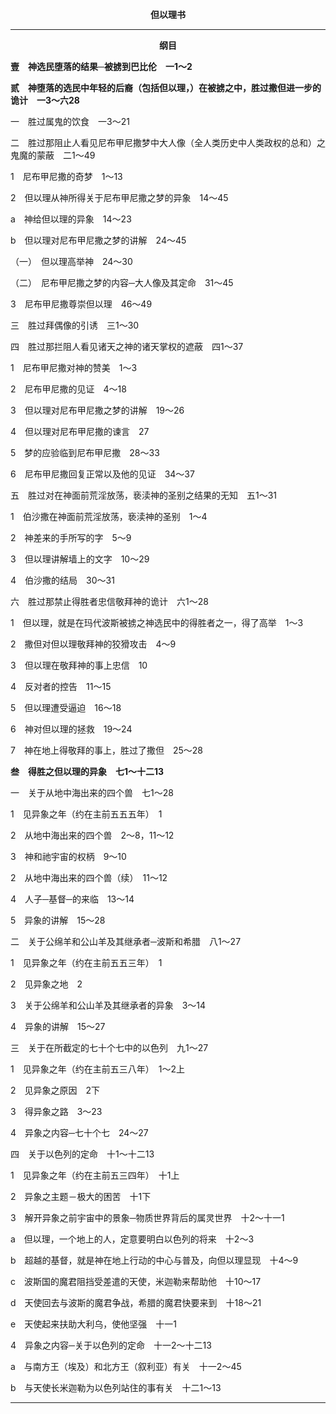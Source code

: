 <p style="text-align:center;font-weight:bold;">但以理书</p>

<hr>

<p style="text-align:center;font-weight:bold;">纲目</p>

<b>壹　神选民堕落的结果─被掳到巴比伦　一1～2</b>

<b>贰　神堕落的选民中年轻的后裔（包括但以理，）在被掳之中，胜过撒但进一步的诡计　一3～六28</b>

一　胜过属鬼的饮食　一3～21

二　胜过那阻止人看见尼布甲尼撒梦中大人像（全人类历史中人类政权的总和）之鬼魔的蒙蔽　二1～49

1　尼布甲尼撒的奇梦　1～13

2　但以理从神所得关于尼布甲尼撒之梦的异象　14～45

a　神给但以理的异象　14～23

b　但以理对尼布甲尼撒之梦的讲解　24～45

（一）　但以理高举神　24～30

（二）　尼布甲尼撒之梦的内容─大人像及其定命　31～45

3　尼布甲尼撒尊崇但以理　46～49

三　胜过拜偶像的引诱　三1～30

四　胜过那拦阻人看见诸天之神的诸天掌权的遮蔽　四1～37

1　尼布甲尼撒对神的赞美　1～3

2　尼布甲尼撒的见证　4～18

3　但以理对尼布甲尼撒之梦的讲解　19～26

4　但以理对尼布甲尼撒的谏言　27

5　梦的应验临到尼布甲尼撒　28～33

6　尼布甲尼撒回复正常以及他的见证　34～37

五　胜过对在神面前荒淫放荡，亵渎神的圣别之结果的无知　五1～31

1　伯沙撒在神面前荒淫放荡，亵渎神的圣别　1～4

2　神差来的手所写的字　5～9

3　但以理讲解墙上的文字　10～29

4　伯沙撒的结局　30～31

六　胜过那禁止得胜者忠信敬拜神的诡计　六1～28

1　但以理，就是在玛代波斯被掳之神选民中的得胜者之一，得了高举　1～3

2　撒但对但以理敬拜神的狡猾攻击　4～9

3　但以理在敬拜神的事上忠信　10

4　反对者的控告　11～15

5　但以理遭受逼迫　16～18

6　神对但以理的拯救　19～24

7　神在地上得敬拜的事上，胜过了撒但　25～28

<b>叁　得胜之但以理的异象　七1～十二13</b>

一　关于从地中海出来的四个兽　七1～28

1　见异象之年（约在主前五五五年）　1

2　从地中海出来的四个兽　2～8，11～12

3　神和祂宇宙的权柄　9～10

2　从地中海出来的四个兽（续）　11～12

4　人子─基督─的来临　13～14

5　异象的讲解　15～28

二　关于公绵羊和公山羊及其继承者─波斯和希腊　八1～27

1　见异象之年（约在主前五五三年）　1

2　见异象之地　2

3　关于公绵羊和公山羊及其继承者的异象　3～14

4　异象的讲解　15～27

三　关于在所截定的七十个七中的以色列　九1～27

1　见异象之年（约在主前五三八年）　1～2上

2　见异象之原因　2下

3　得异象之路　3～23

4　异象之内容─七十个七　24～27

四　关于以色列的定命　十1～十二13

1　见异象之年（约在主前五三四年）　十1上

2　异象之主题－极大的困苦　十1下

3　解开异象之前宇宙中的景象─物质世界背后的属灵世界　十2～十一1

a　但以理，一个地上的人，定意要明白以色列的将来　十2～3

b　超越的基督，就是神在地上行动的中心与普及，向但以理显现　十4～9

c　波斯国的魔君阻挡受差遣的天使，米迦勒来帮助他　十10～17

d　天使回去与波斯的魔君争战，希腊的魔君快要来到　十18～21

e　天使起来扶助大利乌，使他坚强　十一1

4　异象之内容─关于以色列的定命　十一2～十二13

a　与南方王（埃及）和北方王（叙利亚）有关　十一2～45

b　与天使长米迦勒为以色列站住的事有关　十二1～13

<hr>

